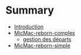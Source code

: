 # Summary

* [Introduction](README.md)
* [MicMac-reborn-complex](micmac-reborn-complex.md)
   * [gestion des départs](gestion_des_departs.md)
* [MicMac-reborn-simple](micmac-reborn-simple.md)

